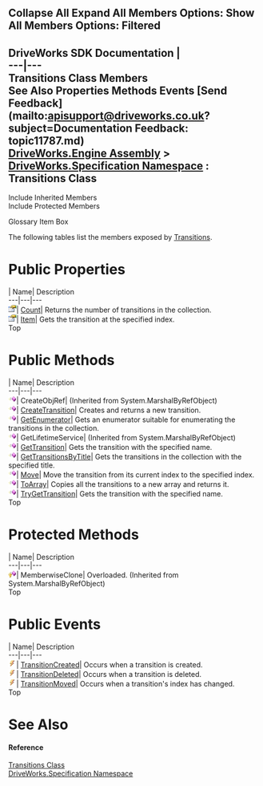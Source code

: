        

 Collapse All Expand All  Members Options: Show All  Members Options: Filtered   
---  
DriveWorks SDK Documentation  |   
---|---  
Transitions Class Members   
See Also Properties Methods Events [Send Feedback](mailto:apisupport@driveworks.co.uk?subject=Documentation Feedback: topic11787.md)  
[DriveWorks.Engine Assembly](topic2156.md) > [DriveWorks.Specification Namespace](topic10764.md) : Transitions Class  
---  
  
Include Inherited Members    
Include Protected Members  


Glossary Item Box

The following tables list the members exposed by [Transitions](topic11787.md).

# Public Properties

| Name| Description  
---|---|---  
![Public Property](dotnetimages/publicProperty.gif)| [Count](topic11800.md)| Returns the number of transitions in the collection.   
![Public Property](dotnetimages/publicProperty.gif)| [Item](topic11801.md)| Gets the transition at the specified index.   
Top

# Public Methods

| Name| Description  
---|---|---  
![Public Method](dotnetimages/publicMethod.gif)| CreateObjRef|  (Inherited from System.MarshalByRefObject)  
![Public Method](dotnetimages/publicMethod.gif)| [CreateTransition](topic11793.md)| Creates and returns a new transition.   
![Public Method](dotnetimages/publicMethod.gif)| [GetEnumerator](topic11794.md)| Gets an enumerator suitable for enumerating the transitions in the collection.   
![Public Method](dotnetimages/publicMethod.gif)| GetLifetimeService|  (Inherited from System.MarshalByRefObject)  
![Public Method](dotnetimages/publicMethod.gif)| [GetTransition](topic11795.md)| Gets the transition with the specified name.   
![Public Method](dotnetimages/publicMethod.gif)| [GetTransitionsByTitle](topic11796.md)| Gets the transitions in the collection with the specified title.   
![Public Method](dotnetimages/publicMethod.gif)| [Move](topic11797.md)| Move the transition from its current index to the specified index.   
![Public Method](dotnetimages/publicMethod.gif)| [ToArray](topic11798.md)| Copies all the transitions to a new array and returns it.   
![Public Method](dotnetimages/publicMethod.gif)| [TryGetTransition](topic11799.md)| Gets the transition with the specified name.   
Top

# Protected Methods

| Name| Description  
---|---|---  
![Protected Method](dotnetimages/protectedMethod.gif)| MemberwiseClone| Overloaded. (Inherited from System.MarshalByRefObject)  
Top

# Public Events

| Name| Description  
---|---|---  
![Public Event](dotnetimages/publicEvent.gif)| [TransitionCreated](topic11802.md)| Occurs when a transition is created.   
![Public Event](dotnetimages/publicEvent.gif)| [TransitionDeleted](topic11803.md)| Occurs when a transition is deleted.   
![Public Event](dotnetimages/publicEvent.gif)| [TransitionMoved](topic11804.md)| Occurs when a transition's index has changed.   
Top

# See Also

#### Reference

[Transitions Class](topic11787.md)   
[DriveWorks.Specification Namespace](topic10764.md)


